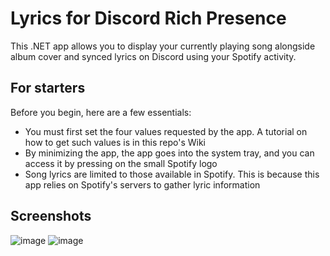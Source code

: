 # Lyrics for Discord Rich Presence
This .NET app allows you to display your currently playing song alongside album cover and synced lyrics on Discord using your Spotify activity.
## For starters
Before you begin, here are a few essentials:
* You must first set the four values requested by the app. A tutorial on how to get such values is in this repo's Wiki
* By minimizing the app, the app goes into the system tray, and you can access it by pressing on the small Spotify logo
* Song lyrics are limited to those available in Spotify. This is because this app relies on Spotify's servers to gather lyric information
## Screenshots
![image](https://github.com/yagdev/Spotify-Lyrics-For-Discord/assets/53407061/7dc5deeb-d885-492a-adb1-e0f92baa1305)
![image](https://github.com/yagdev/Spotify-Lyrics-For-Discord/assets/53407061/1c1d9a0b-6270-47bd-b510-62262ffb8c64)
